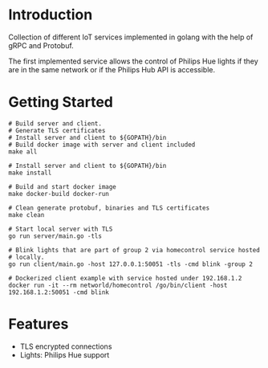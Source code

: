 # Introduction

Collection of different IoT services implemented in golang with the help of
gRPC and Protobuf.

The first implemented service allows the control of Philips Hue lights if
they are in the same network or if the Philips Hub API is accessible.

# Getting Started

    # Build server and client.
    # Generate TLS certificates
    # Install server and client to ${GOPATH}/bin
    # Build docker image with server and client included
    make all

    # Install server and client to ${GOPATH}/bin
    make install

    # Build and start docker image
    make docker-build docker-run

    # Clean generate protobuf, binaries and TLS certificates
    make clean

    # Start local server with TLS
    go run server/main.go -tls

    # Blink lights that are part of group 2 via homecontrol service hosted
    # locally.
    go run client/main.go -host 127.0.0.1:50051 -tls -cmd blink -group 2

    # Dockerized client example with service hosted under 192.168.1.2
    docker run -it --rm networld/homecontrol /go/bin/client -host 192.168.1.2:50051 -cmd blink

# Features

* TLS encrypted connections
* Lights: Philips Hue support
